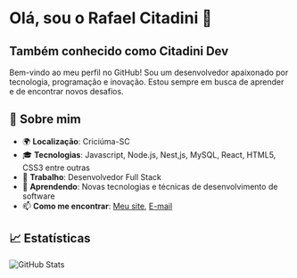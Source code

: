 # Olá, sou o Rafael Citadini 👋
## Também conhecido como Citadini Dev 

Bem-vindo ao meu perfil no GitHub! Sou um desenvolvedor apaixonado por tecnologia, programação e inovação. Estou sempre em busca de aprender e de encontrar novos desafios.

## 🚀 Sobre mim

- 🌍 **Localização**: Criciúma-SC
- 🎓 **Tecnologias**: Javascript, Node.js, Nest,js, MySQL, React, HTML5, CSS3 entre outras
- 💼 **Trabalho**: Desenvolvedor Full Stack
- 🌱 **Aprendendo**: Novas tecnologias e técnicas de desenvolvimento de software
- 📫 **Como me encontrar**: [Meu site](https://citadini.dev), [E-mail](mailto:rafaelmcitadini@gmail.com)

## 📈 Estatísticas

![GitHub Stats](https://github-readme-stats.vercel.app/api?username=citadinidev&show_icons=true&hide_title=true&count_private=true&hide=prs)

